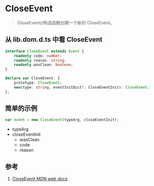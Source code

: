 # CloseEvent

>CloseEvent()构造函数创建一个新的 CloseEvent。

## 从 lib.dom.d.ts 中看 CloseEvent

```ts
interface CloseEvent extends Event {
    readonly code: number;
    readonly reason: string;
    readonly wasClean: boolean;
}

declare var CloseEvent: {
    prototype: CloseEvent;
    new(type: string, eventInitDict?: CloseEventInit): CloseEvent;
};
```

## 简单的示例

```ts
var event = new CloseEvent(typeArg, closeEventInit);
```

- typeArg
- closeEventInit
  - wasClean
  - code
  - reason

## 参考

1. [CloseEvent MDN web docs](https://developer.mozilla.org/en-US/docs/Web/API/CloseEvent)
